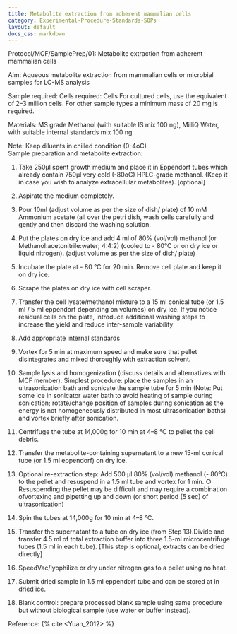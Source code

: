```yaml
---
title: Metabolite extraction from adherent mammalian cells
category: Experimental-Procedure-Standards-SOPs
layout: default
docs_css: markdown
---
```


Protocol/MCF/SamplePrep/01: Metabolite extraction from adherent mammalian cells 

Aim: Aqueous metabolite extraction from mammalian cells or microbial samples for LC-MS analysis 

Sample required:
Cells required: Cells For cultured cells, use the equivalent of 2–3 million cells. For other sample types a minimum mass of 20 mg is required.
 
Materials:
MS grade Methanol (with suitable IS mix 100 ng), MilliQ Water, with suitable internal standards mix 100 ng

Note: Keep diluents in chilled condition (0-4oC)  
Sample preparation and metabolite extraction:

1.	Take 250μl spent growth medium and place it in Eppendorf tubes which already contain 750μl very cold (-80oC) HPLC-grade methanol. (Keep it in case you wish to analyze extracellular metabolites). [optional]
2.	Aspirate the medium completely.
3.	Pour 10ml (adjust volume as per the size of dish/ plate) of 10 mM Ammonium acetate (all over the petri dish, wash cells carefully and gently and then discard the washing solution.
4.	Put the plates on dry ice and add 4 ml of 80% (vol/vol) methanol (or Methanol:acetonitrile:water; 4:4:2) (cooled to - 80°C or on dry ice or liquid nitrogen). (adjust volume as per the size of dish/ plate)
5.	Incubate the plate at - 80 °C for 20 min. Remove cell plate and keep it on dry ice.
6.	Scrape the plates on dry ice with cell scraper.
7.	Transfer the cell lysate/methanol mixture to a 15 ml conical tube (or 1.5 ml / 5 ml eppendorf depending on volumes) on dry ice. If you notice residual cells on the plate, introduce additional washing steps to increase the yield and reduce inter-sample variability
8.	Add appropriate internal standards
9.	Vortex for 5 min at maximum speed and make sure that pellet disintegrates and mixed thoroughly with extraction solvent.
10.	Sample lysis and homogenization (discuss details and alternatives with MCF member). Simplest procedure: place the samples in an ultrasonication bath and sonicate the sample tube for 5 min (Note: Put some ice in sonicator water bath to avoid heating of sample during sonication; rotate/change position of samples during sonication as the energy is not homogeneously distributed in most ultrasonication baths) and vortex briefly after sonication.
11.	Centrifuge the tube at 14,000g for 10 min at 4–8 °C to pellet the cell debris.
12.	Transfer the metabolite-containing supernatant to a new 15-ml conical tube (or 1.5 ml eppendorf) on dry ice.
13.	Optional re-extraction step: Add 500 μl 80% (vol/vol) methanol (- 80°C) to the pellet and resuspend in a 1.5 ml tube and vortex for 1 min.
○	Resuspending the pellet may be difficult and may require a combination ofvortexing and pipetting up and down (or short period (5 sec) of ultrasonication)
14.	Spin the tubes at 14,000g for 10 min at 4–8 °C.
15.	Transfer the supernatant to a tube on dry ice (from Step 13).Divide and transfer 4.5 ml of total extraction buffer into three 1.5-ml microcentrifuge tubes (1.5 ml in each tube). [This step is optional, extracts can be dried directly]

16.	SpeedVac/lyophilize or dry under nitrogen gas to a pellet using no heat.
17.	Submit dried sample in 1.5 ml eppendorf tube and can be stored at in dried ice.
18.	Blank control: prepare processed blank sample using same procedure but without biological sample (use water or buffer instead). 

Reference:
{% cite <Yuan_2012> %}

